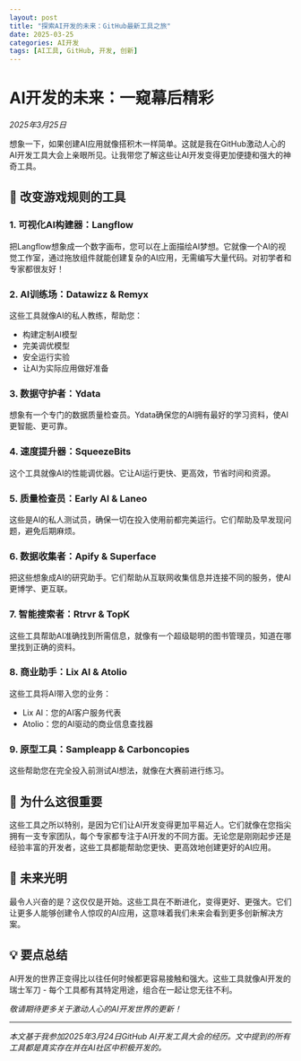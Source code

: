 ```yaml
---
layout: post
title: "探索AI开发的未来：GitHub最新工具之旅"
date: 2025-03-25
categories: AI开发
tags: [AI工具, GitHub, 开发, 创新]
---
```


# AI开发的未来：一窥幕后精彩

*2025年3月25日*

想象一下，如果创建AI应用就像搭积木一样简单。这就是我在GitHub激动人心的AI开发工具大会上亲眼所见。让我带您了解这些让AI开发变得更加便捷和强大的神奇工具。

## 🎯 改变游戏规则的工具

### 1. 可视化AI构建器：Langflow
把Langflow想象成一个数字画布，您可以在上面描绘AI梦想。它就像一个AI的视觉工作室，通过拖放组件就能创建复杂的AI应用，无需编写大量代码。对初学者和专家都很友好！

### 2. AI训练场：Datawizz & Remyx
这些工具就像AI的私人教练，帮助您：
- 构建定制AI模型
- 完美调优模型
- 安全运行实验
- 让AI为实际应用做好准备

### 3. 数据守护者：Ydata
想象有一个专门的数据质量检查员。Ydata确保您的AI拥有最好的学习资料，使AI更智能、更可靠。

### 4. 速度提升器：SqueezeBits
这个工具就像AI的性能调优器。它让AI运行更快、更高效，节省时间和资源。

### 5. 质量检查员：Early AI & Laneo
这些是AI的私人测试员，确保一切在投入使用前都完美运行。它们帮助及早发现问题，避免后期麻烦。

### 6. 数据收集者：Apify & Superface
把这些想象成AI的研究助手。它们帮助从互联网收集信息并连接不同的服务，使AI更博学、更互联。

### 7. 智能搜索者：Rtrvr & TopK
这些工具帮助AI准确找到所需信息，就像有一个超级聪明的图书管理员，知道在哪里找到正确的资料。

### 8. 商业助手：Lix AI & Atolio
这些工具将AI带入您的业务：
- Lix AI：您的AI客户服务代表
- Atolio：您的AI驱动的商业信息查找器

### 9. 原型工具：Sampleapp & Carboncopies
这些帮助您在完全投入前测试AI想法，就像在大赛前进行练习。

## 🌟 为什么这很重要

这些工具之所以特别，是因为它们让AI开发变得更加平易近人。它们就像在您指尖拥有一支专家团队，每个专家都专注于AI开发的不同方面。无论您是刚刚起步还是经验丰富的开发者，这些工具都能帮助您更快、更高效地创建更好的AI应用。

## 🚀 未来光明

最令人兴奋的是？这仅仅是开始。这些工具在不断进化，变得更好、更强大。它们让更多人能够创建令人惊叹的AI应用，这意味着我们未来会看到更多创新解决方案。

## 💡 要点总结

AI开发的世界正变得比以往任何时候都更容易接触和强大。这些工具就像AI开发的瑞士军刀 - 每个工具都有其特定用途，组合在一起让您无往不利。

*敬请期待更多关于激动人心的AI开发世界的更新！*

---
*本文基于我参加2025年3月24日GitHub AI开发工具大会的经历。文中提到的所有工具都是真实存在并在AI社区中积极开发的。*
